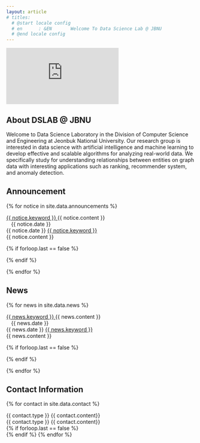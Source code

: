 ```yaml
---
layout: article
# titles:
  # @start locale config
  # en      : &EN       Welcome To Data Science Lab @ JBNU
  # @end locale config
---
```



<div class="video-container">
<iframe src="https://vasturiano.github.io/react-force-graph/example/large-graph/" allowfullscreen="" frameborder="0"></iframe>
<div id="main">
    <div id="typeStyle"></div>
</div>
</div>

## About DSLAB @ JBNU
<div style="hyphens: auto;">
Welcome to Data Science Laboratory in the Division of Computer Science and Engineering at Jeonbuk National University. 
Our research group is interested in data science with artificial intelligence and machine learning to develop effective and scalable algorithms for analyzing real-world data. 
We specifically study for understanding relationships between entities on graph data with interesting applications such as ranking, recommender system, and anomaly detection. 
</div>

## Announcement

{% for notice in site.data.announcements %}
<div class="item" id="largescreen">
  <div class="item__image">
      <i class="{{ notice.icon }} fa-fw"></i>
  </div>
  <div class="item__content">
    <div class="item__header">
        <div class="grid">
            <div class="cell cell--auto">
                <a class="button button--primary button--rounded button--sm" 
                {% if notice.link != nil %}
                  href="{{ notice.link }}" target="_blank"
                {% endif %}
                >
                {{ notice.keyword }}
                </a> 
                {{ notice.content }}
            </div>
            <div class="cell cell--2" style="padding-left: 13px">
                <i class="far fa-calendar-alt fa-fw"></i> <span>{{ notice.date }}</span>
            </div>
        </div>
    </div>
  </div>
</div>

<!-- division for small screen-->
<div class="item" id="smallscreen">
  <div class="item__image">
      <i class="far fa-calendar-alt fa-fw"></i> <span>{{ notice.date }}</span>
      <a class="button button--{{ notice.button_color }} button--rounded button--sm" 
      {% if notice.link != nil %}
        href="{{ notice.link }}" target="_blank"
      {% endif %}
      >
      {{ notice.keyword }}
      </a>
  </div>  
  <div class="item__content">
    <div class="item__header">
        <div class="grid">
            <div class="cell cell--auto">
                <i class="{{ notice.icon }} fa-fw"></i> 
                {{ notice.content }}
            </div>
        </div>
    </div>
  </div>
</div>

{% if forloop.last == false %}
<div class="mt-2" id="largescreen"></div>
<div class="mt-3" id="smallscreen"></div>
{% endif %}

{% endfor %}



## News

{% for news in site.data.news %}
<!-- division for large screen-->
<div class="item" id="largescreen">
  <div class="item__image">
      <i class="{{ news.icon }} fa-fw"></i>
  </div>
  <div class="item__content">
    <div class="item__header">
        <div class="grid">
            <div class="cell cell--auto">
                <a class="button button--{{news.button_color}} button--rounded button--sm"
                {% if news.link != nil %}
                  href="{{ news.link }}" target="_blank"
                {% endif %}
                >
                {{ news.keyword }}
                </a> 
                {{ news.content }}
            </div>
            <div class="cell cell--2" style="padding-left: 13px;">
                <i class="far fa-calendar-alt fa-fw"> </i>
                <span>{{ news.date }}</span>
            </div>
        </div>
    </div>
  </div>
</div>

<!-- division for small screen-->
<div class="item" id="smallscreen">
  <div class="item__image">
      <i class="far fa-calendar-alt fa-fw"></i> <span>{{ news.date }}</span>
      <a class="button button--{{news.button_color}} button--rounded button--sm"
      {% if news.link != nil %}
        href="{{ news.link }}" target="_blank"
      {% endif %}  
      >
      {{ news.keyword }}
      </a>
  </div>  
  <div class="item__content">
    <div class="item__header">
        <div class="grid">
            <div class="cell cell--auto">
                <i class="{{ news.icon }} fa-fw"></i> 
                {{ news.content }}
            </div>
        </div>
    </div>
  </div>
</div>

{% if forloop.last == false %}
<div class="mt-2" id="largescreen"></div>
<div class="mt-3" id="smallscreen"></div>
{% endif %}

{% endfor %}


## Contact Information

{% for contact in site.data.contact %}
<div class="item" id="largescreen">
  <div class="item__image">
      <i class="{{ contact.icon }} fa-fw"></i>
  </div>
  <div class="item__content">
    <div class="item__header">
        <div class="grid">
            <div class="cell cell--auto">
                <a class="button button--success button--rounded button--sm">{{ contact.type }}</a> {{ contact.content}}
            </div>
        </div>
    </div>
  </div>
</div>

<div class="item" id="smallscreen">
  <div class="item__content">
    <div class="item__header">
        <div class="grid">
            <div class="cell cell--auto">
                <a class="button button--success button--rounded button--sm">{{ contact.type }}</a> {{ contact.content}}
            </div>
        </div>
    </div>
  </div>
</div>
{% if forloop.last == false %}
<div class="mt-2"></div>
{% endif %}
{% endfor %}
